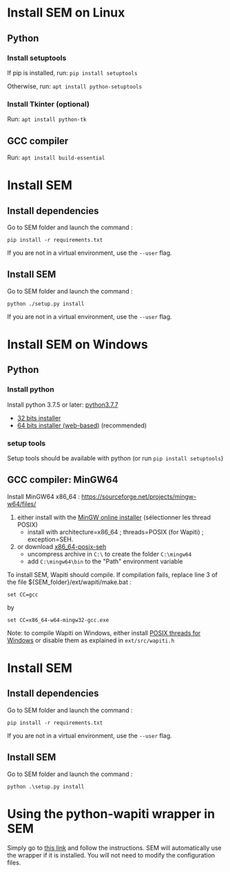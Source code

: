# Install SEM on Linux

## Python

### Install setuptools

If pip is installed, run: ```pip install setuptools```

Otherwise, run: ```apt install python-setuptools```

### Install Tkinter (optional)

Run: ```apt install python-tk```

## GCC compiler

Run: ```apt install build-essential```

# Install SEM

## Install dependencies

Go to SEM folder and launch the command :

```pip install -r requirements.txt```

If you are not in a virtual environment, use the `--user` flag.

## Install SEM

Go to SEM folder and launch the command :

```python ./setup.py install```

If you are not in a virtual environment, use the `--user` flag.

# Install SEM on Windows

## Python

### Install python

Install python 3.7.5 or later: [python3.7.7](https://www.python.org/downloads/release/python-377/)
- [32 bits installer](https://www.python.org/ftp/python/3.7.7/python-3.7.7-webinstall.exe)
- [64 bits installer (web-based)](https://www.python.org/ftp/python/3.7.7/python-3.7.7-amd64-webinstall.exe) (recommended)

### setup tools

Setup tools should be available with python (or run ```pip install setuptools```)

## GCC compiler: MinGW64

Install MinGW64 x86_64 : https://sourceforge.net/projects/mingw-w64/files/

1. either install with the [MinGW online installer](https://sourceforge.net/projects/mingw-w64/files/Toolchains%20targetting%20Win32/Personal%20Builds/mingw-builds/installer/mingw-w64-install.exe/download) (sélectionner les thread POSIX)
    - install with architecture=x86_64 ; threads=POSIX (for Wapiti) ; exception=SEH.
2. or download [x86_64-posix-seh](https://sourceforge.net/projects/mingw-w64/files/Toolchains%20targetting%20Win64/Personal%20Builds/mingw-builds/8.1.0/threads-posix/seh/x86_64-8.1.0-release-posix-seh-rt_v6-rev0.7z/download)
    - uncompress archive in ```C:\``` to create the folder ```C:\mingw64```
    - add ```C:\mingw64\bin``` to the "Path" environment variable

To install SEM, Wapiti should compile. If compilation fails, replace line 3 of the file ${SEM_folder}/ext/wapiti/make.bat :

```set CC=gcc```

by

```set CC=x86_64-w64-mingw32-gcc.exe```

Note: to compile Wapiti on Windows, either install [POSIX threads for Windows](https://sourceforge.net/p/pthreads4w/wiki/Home/) or disable them as explained in ```ext/src/wapiti.h```

# Install SEM

## Install dependencies

Go to SEM folder and launch the command :

```pip install -r requirements.txt```

If you are not in a virtual environment, use the `--user` flag.

## Install SEM

Go to SEM folder and launch the command :

```python .\setup.py install```

# Using the python-wapiti wrapper in SEM

Simply go to [this link](https://github.com/adsva/python-wapiti) and follow the instructions. SEM will automatically use the wrapper if it is installed. You will not need to modify the configuration files.
